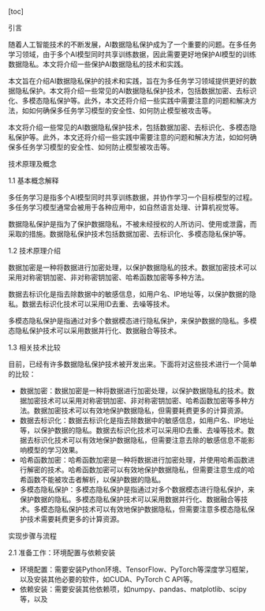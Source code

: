 
[toc]                    
                
                
引言

随着人工智能技术的不断发展，AI数据隐私保护成为了一个重要的问题。在多任务学习领域，由于多个AI模型同时共享训练数据，因此需要更好地保护AI模型的训练数据隐私。本文将介绍一些保护AI数据隐私的技术和实践。

本文旨在介绍AI数据隐私保护的技术和实践，旨在为多任务学习领域提供更好的数据隐私保护。本文将介绍一些常见的AI数据隐私保护技术，包括数据加密、去标识化、多模态隐私保护等。此外，本文还将介绍一些实践中需要注意的问题和解决方法，如如何确保多任务学习模型的安全性、如何防止模型被攻击等。

本文将介绍一些常见的AI数据隐私保护技术，包括数据加密、去标识化、多模态隐私保护等。此外，本文还将介绍一些实践中需要注意的问题和解决方法，如如何确保多任务学习模型的安全性、如何防止模型被攻击等。

技术原理及概念

1.1 基本概念解释

多任务学习是指多个AI模型同时共享训练数据，并协作学习一个目标模型的过程。多任务学习模型通常会被用于各种应用中，如自然语言处理、计算机视觉等。

数据隐私保护是指为了保护数据隐私，不被未经授权的人所访问、使用或泄露，而采取的措施。数据隐私保护技术包括数据加密、去标识化、多模态隐私保护等。

1.2 技术原理介绍

数据加密是一种将数据进行加密处理，以保护数据隐私的技术。数据加密技术可以采用对称密钥加密、非对称密钥加密、哈希函数加密等多种方法。

数据去标识化是指去除数据中的敏感信息，如用户名、IP地址等，以保护数据的隐私。数据去标识化技术可以采用ID去重、去噪等技术。

多模态隐私保护是指通过对多个数据模态进行隐私保护，来保护数据的隐私。多模态隐私保护技术可以采用数据并行化、数据融合等技术。

1.3 相关技术比较

目前，已经有许多数据隐私保护技术被开发出来。下面将对这些技术进行一个简单的比较：

- 数据加密：数据加密是一种将数据进行加密处理，以保护数据隐私的技术。数据加密技术可以采用对称密钥加密、非对称密钥加密、哈希函数加密等多种方法。数据加密技术可以有效地保护数据隐私，但需要耗费更多的计算资源。
- 数据去标识化：数据去标识化是指去除数据中的敏感信息，如用户名、IP地址等，以保护数据的隐私。数据去标识化技术可以采用ID去重、去噪等技术。数据去标识化技术可以有效地保护数据隐私，但需要注意去除的敏感信息不能影响模型的学习效果。
- 哈希函数加密：哈希函数加密是一种将数据进行加密处理，并使用哈希函数进行解密的技术。哈希函数加密可以有效地保护数据隐私，但需要注意生成的哈希函数不能被攻击者解析，以保护数据的隐私。
- 多模态隐私保护：多模态隐私保护是指通过对多个数据模态进行隐私保护，来保护数据的隐私。多模态隐私保护技术可以采用数据并行化、数据融合等技术。多模态隐私保护技术可以有效地保护数据隐私，但需要注意多模态隐私保护技术需要耗费更多的计算资源。

实现步骤与流程

2.1 准备工作：环境配置与依赖安装

- 环境配置：需要安装Python环境、TensorFlow、PyTorch等深度学习框架，以及安装其他必要的软件，如CUDA、PyTorch C API等。
- 依赖安装：需要安装其他依赖项，如numpy、pandas、matplotlib、scipy等，以及

